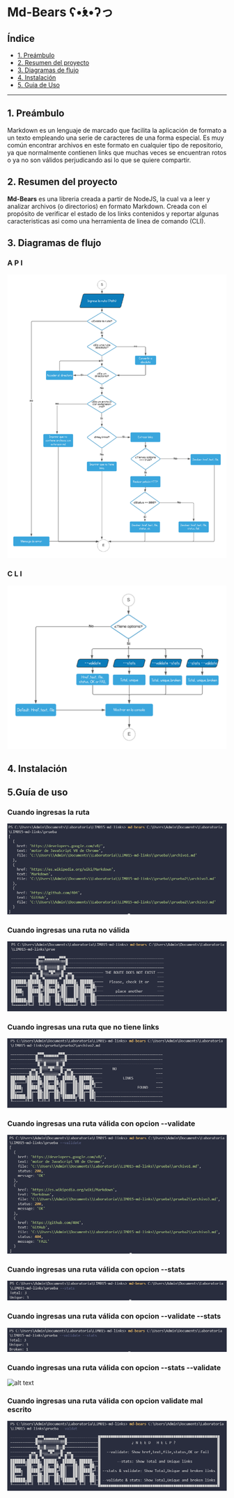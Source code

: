# Md-Bears ʕ•́ᴥ•̀ʔっ

## Índice

- [1. Preámbulo](#1-preámbulo)
- [2. Resumen del proyecto](#2-resumen-del-proyecto)
- [3. Diagramas de flujo](#3-diagramas-de-flujo)
- [4. Instalación](#4-instalación)
- [5. Guia de Uso](#5-guia-de-uso)



---

## 1. Preámbulo
Markdown es un lenguaje de marcado que facilita la aplicación de formato a un texto empleando una serie de caracteres de una forma especial. Es muy común encontrar archivos en este formato en cualquier tipo de repositorio, ya que normalmente contienen links que muchas veces se encuentran rotos o ya no son válidos perjudicando asi lo que se quiere compartir.

## 2. Resumen del proyecto
**Md-Bears** es una libreria creada a partir de NodeJS, la cual va a leer y analizar archivos (o directorios) en formato Markdown. Creada con el propósito de verificar el estado de los links contenidos y reportar algunas caracteristicas asi como una  herramienta de linea de comando (CLI).
## 3. Diagramas de flujo
### A P I
![alt text](ImageReadme/diagramaApi.png)

### C L I
![alt text](ImageReadme/diagramaCli.png)

## 4. Instalación

## 5.Guía de uso

### Cuando ingresas la ruta
![alt text](ImageReadme/soloRuta.png)
### Cuando ingresas una ruta no válida
![alt text](ImageReadme/opcionNoRoute.png)
### Cuando ingresas una ruta que no tiene links
![alt text](ImageReadme/opcionNoLinks.png)
### Cuando ingresas una ruta válida con opcion --validate
![alt text](ImageReadme/opcionValidate.png)
### Cuando ingresas una ruta válida con opcion --stats
![alt text](ImageReadme/opcionStats.png)
### Cuando ingresas una ruta válida con opcion --validate --stats
![alt text](ImageReadme/opcionValidateStats.png)
### Cuando ingresas una ruta válida con opcion --stats --validate
![alt text](ImageReadme/opcionStatsValidate.png)
### Cuando ingresas una ruta válida con opcion validate mal escrito 
![alt text](ImageReadme/opcionHelp.png)